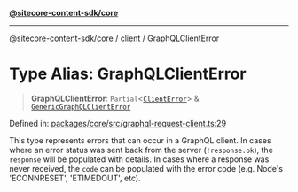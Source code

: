 [**@sitecore-content-sdk/core**](../../README.md)

***

[@sitecore-content-sdk/core](../../README.md) / [client](../README.md) / GraphQLClientError

# Type Alias: GraphQLClientError

> **GraphQLClientError**: `Partial`\<[`ClientError`](../../index/classes/ClientError.md)\> & [`GenericGraphQLClientError`](../../index/type-aliases/GenericGraphQLClientError.md)

Defined in: [packages/core/src/graphql-request-client.ts:29](https://github.com/Sitecore/content-sdk/blob/bc4d59e76288877091ea87e0b1f0d7300950e831/packages/core/src/graphql-request-client.ts#L29)

This type represents errors that can occur in a GraphQL client.
In cases where an error status was sent back from the server (`!response.ok`), the `response` will be populated with details. In cases where a response was never received, the `code` can be populated with the error code (e.g. Node's 'ECONNRESET', 'ETIMEDOUT', etc).
